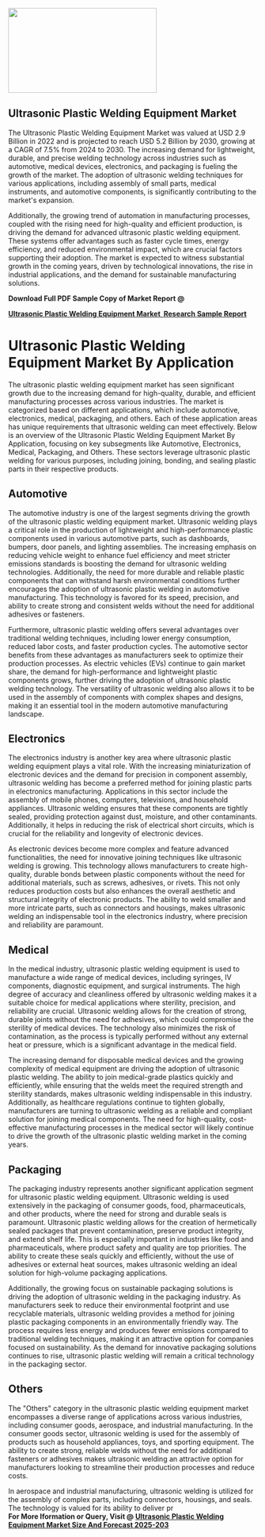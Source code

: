 <p><img class="alignnone size-medium wp-image-20088" src="https://ffe5etoiles.com/wp-content/uploads/2024/12/MST1-300x171.png" alt="" width="300" height="171" /></p><p><h2>Ultrasonic Plastic Welding Equipment Market </h2><p>The Ultrasonic Plastic Welding Equipment Market was valued at USD 2.9 Billion in 2022 and is projected to reach USD 5.2 Billion by 2030, growing at a CAGR of 7.5% from 2024 to 2030. The increasing demand for lightweight, durable, and precise welding technology across industries such as automotive, medical devices, electronics, and packaging is fueling the growth of the market. The adoption of ultrasonic welding techniques for various applications, including assembly of small parts, medical instruments, and automotive components, is significantly contributing to the market's expansion.</p><p>Additionally, the growing trend of automation in manufacturing processes, coupled with the rising need for high-quality and efficient production, is driving the demand for advanced ultrasonic plastic welding equipment. These systems offer advantages such as faster cycle times, energy efficiency, and reduced environmental impact, which are crucial factors supporting their adoption. The market is expected to witness substantial growth in the coming years, driven by technological innovations, the rise in industrial applications, and the demand for sustainable manufacturing solutions.</p></p><p><strong>Download Full PDF Sample Copy of Market Report @</strong></p><p><strong><a href="https://www.verifiedmarketreports.com/download-sample/?rid=243726&utm_source=Sites-google&utm_medium=265" target="_blank">Ultrasonic Plastic Welding Equipment Market &nbsp;Research Sample Report</a></strong></p><p><h1>Ultrasonic Plastic Welding Equipment Market By Application</h1> <p>The ultrasonic plastic welding equipment market has seen significant growth due to the increasing demand for high-quality, durable, and efficient manufacturing processes across various industries. The market is categorized based on different applications, which include automotive, electronics, medical, packaging, and others. Each of these application areas has unique requirements that ultrasonic welding can meet effectively. Below is an overview of the Ultrasonic Plastic Welding Equipment Market By Application, focusing on key subsegments like Automotive, Electronics, Medical, Packaging, and Others. These sectors leverage ultrasonic plastic welding for various purposes, including joining, bonding, and sealing plastic parts in their respective products.</p> <h2>Automotive</h2> <p>The automotive industry is one of the largest segments driving the growth of the ultrasonic plastic welding equipment market. Ultrasonic welding plays a critical role in the production of lightweight and high-performance plastic components used in various automotive parts, such as dashboards, bumpers, door panels, and lighting assemblies. The increasing emphasis on reducing vehicle weight to enhance fuel efficiency and meet stricter emissions standards is boosting the demand for ultrasonic welding technologies. Additionally, the need for more durable and reliable plastic components that can withstand harsh environmental conditions further encourages the adoption of ultrasonic plastic welding in automotive manufacturing. This technology is favored for its speed, precision, and ability to create strong and consistent welds without the need for additional adhesives or fasteners.</p> <p>Furthermore, ultrasonic plastic welding offers several advantages over traditional welding techniques, including lower energy consumption, reduced labor costs, and faster production cycles. The automotive sector benefits from these advantages as manufacturers seek to optimize their production processes. As electric vehicles (EVs) continue to gain market share, the demand for high-performance and lightweight plastic components grows, further driving the adoption of ultrasonic plastic welding technology. The versatility of ultrasonic welding also allows it to be used in the assembly of components with complex shapes and designs, making it an essential tool in the modern automotive manufacturing landscape.</p> <h2>Electronics</h2> <p>The electronics industry is another key area where ultrasonic plastic welding equipment plays a vital role. With the increasing miniaturization of electronic devices and the demand for precision in component assembly, ultrasonic welding has become a preferred method for joining plastic parts in electronics manufacturing. Applications in this sector include the assembly of mobile phones, computers, televisions, and household appliances. Ultrasonic welding ensures that these components are tightly sealed, providing protection against dust, moisture, and other contaminants. Additionally, it helps in reducing the risk of electrical short circuits, which is crucial for the reliability and longevity of electronic devices.</p> <p>As electronic devices become more complex and feature advanced functionalities, the need for innovative joining techniques like ultrasonic welding is growing. This technology allows manufacturers to create high-quality, durable bonds between plastic components without the need for additional materials, such as screws, adhesives, or rivets. This not only reduces production costs but also enhances the overall aesthetic and structural integrity of electronic products. The ability to weld smaller and more intricate parts, such as connectors and housings, makes ultrasonic welding an indispensable tool in the electronics industry, where precision and reliability are paramount.</p> <h2>Medical</h2> <p>In the medical industry, ultrasonic plastic welding equipment is used to manufacture a wide range of medical devices, including syringes, IV components, diagnostic equipment, and surgical instruments. The high degree of accuracy and cleanliness offered by ultrasonic welding makes it a suitable choice for medical applications where sterility, precision, and reliability are crucial. Ultrasonic welding allows for the creation of strong, durable joints without the need for adhesives, which could compromise the sterility of medical devices. The technology also minimizes the risk of contamination, as the process is typically performed without any external heat or pressure, which is a significant advantage in the medical field.</p> <p>The increasing demand for disposable medical devices and the growing complexity of medical equipment are driving the adoption of ultrasonic plastic welding. The ability to join medical-grade plastics quickly and efficiently, while ensuring that the welds meet the required strength and sterility standards, makes ultrasonic welding indispensable in this industry. Additionally, as healthcare regulations continue to tighten globally, manufacturers are turning to ultrasonic welding as a reliable and compliant solution for joining medical components. The need for high-quality, cost-effective manufacturing processes in the medical sector will likely continue to drive the growth of the ultrasonic plastic welding market in the coming years.</p> <h2>Packaging</h2> <p>The packaging industry represents another significant application segment for ultrasonic plastic welding equipment. Ultrasonic welding is used extensively in the packaging of consumer goods, food, pharmaceuticals, and other products, where the need for strong and durable seals is paramount. Ultrasonic plastic welding allows for the creation of hermetically sealed packages that prevent contamination, preserve product integrity, and extend shelf life. This is especially important in industries like food and pharmaceuticals, where product safety and quality are top priorities. The ability to create these seals quickly and efficiently, without the use of adhesives or external heat sources, makes ultrasonic welding an ideal solution for high-volume packaging applications.</p> <p>Additionally, the growing focus on sustainable packaging solutions is driving the adoption of ultrasonic welding in the packaging industry. As manufacturers seek to reduce their environmental footprint and use recyclable materials, ultrasonic welding provides a method for joining plastic packaging components in an environmentally friendly way. The process requires less energy and produces fewer emissions compared to traditional welding techniques, making it an attractive option for companies focused on sustainability. As the demand for innovative packaging solutions continues to rise, ultrasonic plastic welding will remain a critical technology in the packaging sector.</p> <h2>Others</h2> <p>The "Others" category in the ultrasonic plastic welding equipment market encompasses a diverse range of applications across various industries, including consumer goods, aerospace, and industrial manufacturing. In the consumer goods sector, ultrasonic welding is used for the assembly of products such as household appliances, toys, and sporting equipment. The ability to create strong, reliable welds without the need for additional fasteners or adhesives makes ultrasonic welding an attractive option for manufacturers looking to streamline their production processes and reduce costs.</p> <p>In aerospace and industrial manufacturing, ultrasonic welding is utilized for the assembly of complex parts, including connectors, housings, and seals. The technology is valued for its ability to deliver pr<strong><br />For More Iformation or Query, Visit @ <a href="https://www.verifiedmarketreports.com/product/ultrasonic-plastic-welding-equipment-market/" target="_blank">Ultrasonic Plastic Welding Equipment Market Size And Forecast 2025-203</a></strong></p>
